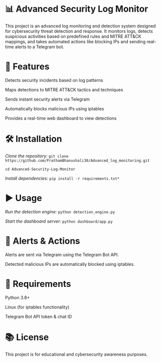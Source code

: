 # 📊 Advanced Security Log Monitor
This project is an advanced log monitoring and detection system designed for cybersecurity threat detection and response. It monitors logs, detects suspicious activities based on predefined rules and MITRE ATT&CK mappings, and takes automated actions like blocking IPs and sending real-time alerts to a Telegram bot.

# 🚀 Features

Detects security incidents based on log patterns

Maps detections to MITRE ATT&CK tactics and techniques

Sends instant security alerts via Telegram

Automatically blocks malicious IPs using iptables

Provides a real-time web dashboard to view detections

# 🛠️ Installation

*Clone the repository:*
`git clone https://github.com/PrathamBhanushali30/Advanced_log_monitoring.git`

`cd Advanced-Security-Log-Monitor`


*Install dependencies:*
`pip install -r requirements.txt*`


# ▶️ Usage

*Run the detection engine:*
`python detection_engine.py`


*Start the dashboard server:*
`python dashboard/app.py`


# 📡 Alerts & Actions
Alerts are sent via Telegram using the Telegram Bot API.

Detected malicious IPs are automatically blocked using iptables.

# 📌 Requirements
Python 3.8+

Linux (for iptables functionality)

Telegram Bot API token & chat ID

# 📚 License
This project is for educational and cybersecurity awareness purposes.
